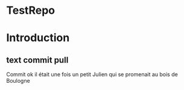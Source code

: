 # TestRepo
# Introduction
## text commit pull
Commit ok
il était une fois un petit Julien qui se promenait au bois de Boulogne

